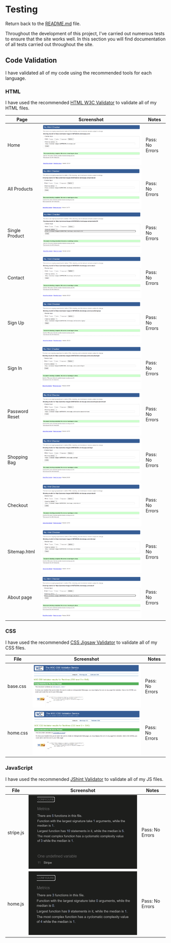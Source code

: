 # Testing

Return back to the [README.md](README.md) file.

Throughout the development of this project, I've carried out numerous tests to ensure that the site works well. In this section you will find documentation of all tests carried out throughout the site.

## Code Validation

I have validated all of my code using the recommended tools for each language.

### HTML

I have used the recommended [HTML W3C Validator](https://validator.w3.org) to validate all of my HTML files.

| Page | Screenshot | Notes |
| --- | --- | --- |
| Home | ![screenshot](docs/w3c/home-page.png) | Pass: No Errors |
| All Products | ![screenshot](docs/w3c/products-page.png) | Pass: No Errors |
| Single Product | ![screenshot](docs/w3c/single-product.png) | Pass: No Errors |
| Contact | ![screenshot](docs/w3c/contact-page.png) | Pass: No Errors |
| Sign Up | ![screenshot](docs/w3c/signup-page.png) | Pass: No Errors |
| Sign In | ![screenshot](docs/w3c/signin-page.png) | Pass: No Errors |
| Password Reset | ![screenshot](docs/w3c/password-reset.png) | Pass: No Errors |
| Shopping Bag | ![screenshot](docs/w3c/shopping-bag.png) | Pass: No Errors |
| Checkout | ![screenshot](docs/w3c/checkout-page.png) | Pass: No Errors |
| Sitemap.html | ![screenshot](docs/w3c/sitemap-page.png) | Pass: No Errors |
| About page | ![screenshot](docs/w3c/about-page.png) | Pass: No Errors |


### CSS

I have used the recommended [CSS Jigsaw Validator](https://jigsaw.w3.org/css-validator) to validate all of my CSS files.

| File | Screenshot | Notes |
| --- | --- | --- |
| base.css | ![screenshot](docs/w3c/base-css.png) | Pass: No Errors |
| home.css | ![screenshot](docs/w3c/home-css.png) | Pass: No Errors |


### JavaScript

I have used the recommended [JShint Validator](https://jshint.com) to validate all of my JS files.

| File | Screenshot | Notes |
| --- | --- | --- |
| stripe.js | ![screenshot](docs/jshint/stripe-js.png) | Pass: No Errors |
| home.js | ![screenshot](docs/jshint/home-js.png) | Pass: No Errors |


